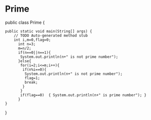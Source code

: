 # Prime
public class Prime {

	public static void main(String[] args) {
		// TODO Auto-generated method stub
		int i,m=0,flag=0;      
		  int n=3;    
		  m=n/2;      
		  if(n==0||n==1){  
		   System.out.println(n+" is not prime number");      
		  }else{  
		   for(i=2;i<=m;i++){      
		    if(n%i==0){      
		     System.out.println(n+" is not prime number");      
		     flag=1;      
		     break;      
		    }      
		   }      
		   if(flag==0)  { System.out.println(n+" is prime number"); }  
		  } 
	}

}

